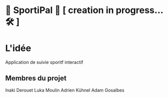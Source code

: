# 🏀 SportiPal 🏀‍‍ [ creation in progress... 🛠 ]

# L'idée

Application de suivie sporitf interactif

## Membres du projet
Inaki Derouet
Luka Moulin 
Adrien Kühnel
Adam Gosalbes
